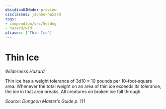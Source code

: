 ```yaml
---
obsidianUIMode: preview
cssclasses: json5e-hazard
tags:
- compendium/src/5e/dmg
- hazard/wld
aliases: ["Thin Ice"]
---
```

# Thin Ice
*Wilderness Hazard*  

Thin ice has a weight tolerance of 3d10 × 10 pounds per 10-foot-square area. Whenever the total weight on an area of thin ice exceeds its tolerance, the ice in that area breaks. All creatures on broken ice fall through.

*Source: Dungeon Master's Guide p. 111*